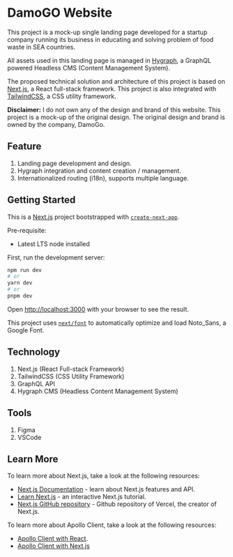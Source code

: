 # DamoGO Website

This project is a mock-up single landing page developed for a startup company running its business in educating and solving problem of food waste in SEA countries.

All assets used in this landing page is managed in [Hygraph](https://app.hygraph.com/3d9ca503cbd24a5e9f2c51780cc59825/master), a GraphQL powered Headless CMS (Content Management System).

The proposed technical solution and architecture of this project is based on [Next.js](https://nextjs.org/), a React full-stack framework. This project is also integrated with [TailwindCSS](https://tailwindcss.com/), a CSS utility framework.

**Disclaimer:** I do not own any of the design and brand of this website. This project is a mock-up of the original design. The original design and brand is owned by the company, DamoGo.

## Feature

1. Landing page development and design.
2. Hygraph integration and content creation / management.
3. Internationalized routing (i18n), supports multiple language.

## Getting Started

This is a [Next.js](https://nextjs.org/) project bootstrapped with [`create-next-app`](https://github.com/vercel/next.js/tree/canary/packages/create-next-app).

Pre-requisite:
- Latest LTS node installed

First, run the development server:

```bash
npm run dev
# or
yarn dev
# or
pnpm dev
```

Open [http://localhost:3000](http://localhost:3000) with your browser to see the result.

This project uses [`next/font`](https://nextjs.org/docs/basic-features/font-optimization) to automatically optimize and load Noto_Sans, a Google Font.

## Technology

1. Next.js (React Full-stack Framework)
2. TailwindCSS (CSS Utility Framework)
3. GraphQL API
4. Hygraph CMS (Headless Content Management System)

## Tools

1. Figma
2. VSCode

## Learn More

To learn more about Next.js, take a look at the following resources:

- [Next.js Documentation](https://nextjs.org/docs) - learn about Next.js features and API.
- [Learn Next.js](https://nextjs.org/learn) - an interactive Next.js tutorial.
- [Next.js GitHub repository](https://github.com/vercel/next.js/) - Github repository of Vercel, the creator of Next.js.


To learn more about Apollo Client, take a look at the following resources: 
- [Apollo Client with React](https://www.apollographql.com/docs/react/).
- [Apollo Client with Next.js](https://www.apollographql.com/blog/apollo-client/how-to-use-apollo-client-with-next-js-13/)
